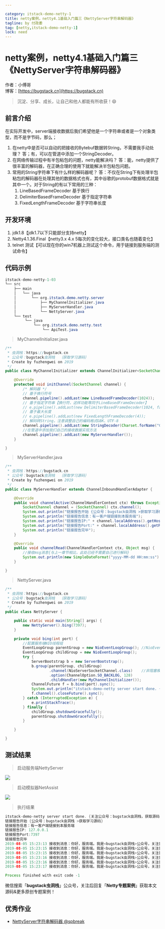 ```yaml
---

category: itstack-demo-netty-1
title: netty案例，netty4.1基础入门篇三《NettyServer字符串解码器》
tagline: by 付政委
tag: [netty,itstack-demo-netty-1]
lock: need
---
```


# netty案例，netty4.1基础入门篇三《NettyServer字符串解码器》

作者：小傅哥
<br/>博客：[https://bugstack.cn](https://bugstack.cn)

> 沉淀、分享、成长，让自己和他人都能有所收获！😄

## 前言介绍
在实际开发中，server端接收数据后我们希望他是一个字符串或者是一个对象类型，而不是字节码，那么；
1. 在netty中是否可以自动的把接收的Bytebuf数据转String，不需要我手动处理？
答；有，可以在管道中添加一个StringDecoder。
2. 在网络传输过程中有半包粘包的问题，netty能解决吗？
答：能，netty提供了很丰富的解码器，在正确合理的使用下就能解决半包粘包问题。
3. 常用的String字符串下有什么样的解码器呢？
答：不仅在String下有处理半包粘包的解码器在处理其他的数据格式也有，其中谷歌的protobuf数据格式就是其中一个。对于String的有以下常用的三种：
    1. LineBasedFrameDecoder            基于换行
    2. DelimiterBasedFrameDecoder       基于指定字符串
    3. FixedLengthFrameDecoder          基于字符串长度
## 开发环境
1. jdk1.8【jdk1.7以下只能部分支持netty】
2. Netty4.1.36.Final【netty3.x 4.x 5每次的变化较大，接口类名也随着变化】
3. telnet 测试【可以现在你的win7机器上测试这个命令，用于链接到服务端的测试命令】
## 代码示例
```java
itstack-demo-netty-1-03
└── src
    ├── main
    │   └── java
    │       └── org.itstack.demo.netty.server
    │           ├── MyChannelInitializer.java
    │           ├── MyServerHandler.java
    │           └── NettyServer.java
    └── test
         └── java
             └── org.itstack.demo.netty.test
                 └── ApiTest.java
```
>MyChannelInitializer.java

```java
/**
 * 虫洞栈：https://bugstack.cn
 * 公众号：bugstack虫洞栈  ｛获取学习源码｝
 * Create by fuzhengwei on 2019
 */
public class MyChannelInitializer extends ChannelInitializer<SocketChannel> {

    @Override
    protected void initChannel(SocketChannel channel) {
        /* 解码器 */
        // 基于换行符号
        channel.pipeline().addLast(new LineBasedFrameDecoder(1024));
        // 基于指定字符串【换行符，这样功能等同于LineBasedFrameDecoder】
        // e.pipeline().addLast(new DelimiterBasedFrameDecoder(1024, false, Delimiters.lineDelimiter()));
        // 基于最大长度
        // e.pipeline().addLast(new FixedLengthFrameDecoder(4));
        // 解码转String，注意调整自己的编码格式GBK、UTF-8
        channel.pipeline().addLast(new StringDecoder(Charset.forName("GBK")));
        //在管道中添加我们自己的接收数据实现方法
        channel.pipeline().addLast(new MyServerHandler());
    }

}
```
>MyServerHandler.java

```java
/**
 * 虫洞栈：https://bugstack.cn
 * 公众号：bugstack虫洞栈  ｛获取学习源码｝
 * Create by fuzhengwei on 2019
 */
public class MyServerHandler extends ChannelInboundHandlerAdapter {

    @Override
    public void channelActive(ChannelHandlerContext ctx) throws Exception {
        SocketChannel channel = (SocketChannel) ctx.channel();
        System.out.println("链接报告开始 {公众号：bugstack虫洞栈 >获取学习源码}");
        System.out.println("链接报告信息：有一客户端链接到本服务端");
        System.out.println("链接报告IP:" + channel.localAddress().getHostString());
        System.out.println("链接报告Port:" + channel.localAddress().getPort());
        System.out.println("链接报告完毕");
    }

    @Override
    public void channelRead(ChannelHandlerContext ctx, Object msg) {
        //接收msg消息{与上一章节相比，此处已经不需要自己进行解码}
        System.out.println(new SimpleDateFormat("yyyy-MM-dd HH:mm:ss").format(new Date()) + " 接收到消息：" + msg);
    }

}
```
>NettyServer.java

```java
/**
 * 虫洞栈：https://bugstack.cn
 * 公众号：bugstack虫洞栈  ｛获取学习源码｝
 * Create by fuzhengwei on 2019
 */
public class NettyServer {

    public static void main(String[] args) {
        new NettyServer().bing(7397);
    }

    private void bing(int port) {
        //配置服务端NIO线程组
        EventLoopGroup parentGroup = new NioEventLoopGroup(); //NioEventLoopGroup extends MultithreadEventLoopGroup Math.max(1, SystemPropertyUtil.getInt("io.netty.eventLoopThreads", NettyRuntime.availableProcessors() * 2));
        EventLoopGroup childGroup = new NioEventLoopGroup();
        try {
            ServerBootstrap b = new ServerBootstrap();
            b.group(parentGroup, childGroup)
                    .channel(NioServerSocketChannel.class)    //非阻塞模式
                    .option(ChannelOption.SO_BACKLOG, 128)
                    .childHandler(new MyChannelInitializer());
            ChannelFuture f = b.bind(port).sync();
            System.out.println("itstack-demo-netty server start done. {关注公众号：bugstack虫洞栈，获取源码}");
            f.channel().closeFuture().sync();
        } catch (InterruptedException e) {
            e.printStackTrace();
        } finally {
            childGroup.shutdownGracefully();
            parentGroup.shutdownGracefully();
        }

    }

}
```
## 测试结果
>启动服务端NettyServer

![](https://bugstack.cn/assets/images/pic-content/2019/08/nettyserver02.png)

>启动模拟器NetAssist

![](https://bugstack.cn/assets/images/pic-content/2019/08/nettyserver03.png)

>执行结果

```java
itstack-demo-netty server start done. {关注公众号：bugstack虫洞栈，获取源码}
链接报告开始 {公众号：bugstack虫洞栈 >获取学习源码}
链接报告信息：有一客户端链接到本服务端
链接报告IP: 127.0.0.1
链接报告Port:7397
链接报告完毕
2019-08-05 15:23:13 接收到消息：你好，服务端。我是<bugstack虫洞栈>公众号，关注我获取源码。“我的结尾是一个换行符，用于传输半包粘包处理”
2019-08-05 15:23:15 接收到消息：你好，服务端。我是<bugstack虫洞栈>公众号，关注我获取源码。“我的结尾是一个换行符，用于传输半包粘包处理”
2019-08-05 15:23:15 接收到消息：你好，服务端。我是<bugstack虫洞栈>公众号，关注我获取源码。“我的结尾是一个换行符，用于传输半包粘包处理”
2019-08-05 15:23:16 接收到消息：你好，服务端。我是<bugstack虫洞栈>公众号，关注我获取源码。“我的结尾是一个换行符，用于传输半包粘包处理”
2019-08-05 15:23:16 接收到消息：你好，服务端。我是<bugstack虫洞栈>公众号，关注我获取源码。“我的结尾是一个换行符，用于传输半包粘包处理”
2019-08-05 15:23:17 接收到消息：你好，服务端。我是<bugstack虫洞栈>公众号，关注我获取源码。“我的结尾是一个换行符，用于传输半包粘包处理”

Process finished with exit code -1
```

微信搜索「**bugstack虫洞栈**」公众号，关注后回复「**Netty专题案例**」获取本文源码&更多原创专题案例！

## 优秀作业

- [NettyServer字符串解码器 @spbreak](https://t.zsxq.com/0fPjFUQ5e)